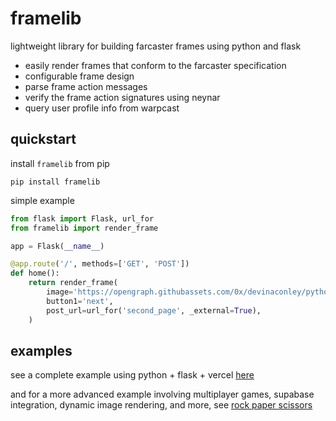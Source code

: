 # framelib

lightweight library for building farcaster frames using python and flask

- easily render frames that conform to the farcaster specification
- configurable frame design
- parse frame action messages
- verify the frame action signatures using neynar
- query user profile info from warpcast


## quickstart

install `framelib` from pip
```
pip install framelib
```

simple example
```python
from flask import Flask, url_for
from framelib import render_frame

app = Flask(__name__)

@app.route('/', methods=['GET', 'POST'])
def home():
    return render_frame(
        image='https://opengraph.githubassets.com/0x/devinaconley/python-frames',
        button1='next',
        post_url=url_for('second_page', _external=True),
    )
```

## examples

see a complete example using python + flask + vercel [here](https://github.com/devinaconley/python-frames/tree/main/examples/simple)

and for a more advanced example involving multiplayer games, supabase integration, dynamic image rendering, and more,
see [rock paper scissors](https://github.com/devinaconley/rock-paper-scissors)
